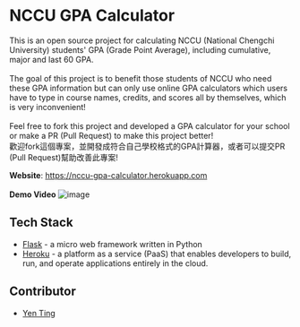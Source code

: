 # NCCU GPA Calculator
This is an open source project for calculating NCCU (National Chengchi University) students' GPA (Grade Point Average), including cumulative, major and last 60 GPA.<br>
<br>
The goal of this project is to benefit those students of NCCU who need these GPA information but can only use online GPA calculators which users have to type in 
course names, credits, and scores all by themselves, which is very inconvenient!<br>
<br>
Feel free to fork this project and developed a GPA calculator for your school or make a PR (Pull Request) to make this project better!<br>
歡迎fork這個專案，並開發成符合自己學校格式的GPA計算器，或者可以提交PR (Pull Request)幫助改善此專案!

**Website**: https://nccu-gpa-calculator.herokuapp.com 
<br>
<br>
**Demo Video**
![image](https://github.com/yentim0519/nccu-gpa-calculator/blob/master/nccu-gpa-calculator-demo-video.gif)

## Tech Stack

* [Flask](https://flask.palletsprojects.com/en/1.1.x/) - a micro web framework written in Python
* [Heroku](https://www.heroku.com) - a platform as a service (PaaS) that enables developers to build, run, and operate applications entirely in the cloud.

## Contributor
* [Yen Ting](https://github.com/yentim0519)

